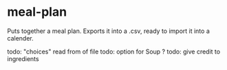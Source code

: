 # meal-plan
Puts together a meal plan. Exports it into a .csv, ready to import it into a calender.

todo: "choices" read from of file 
todo: option for Soup ?
todo: give credit to ingredients
